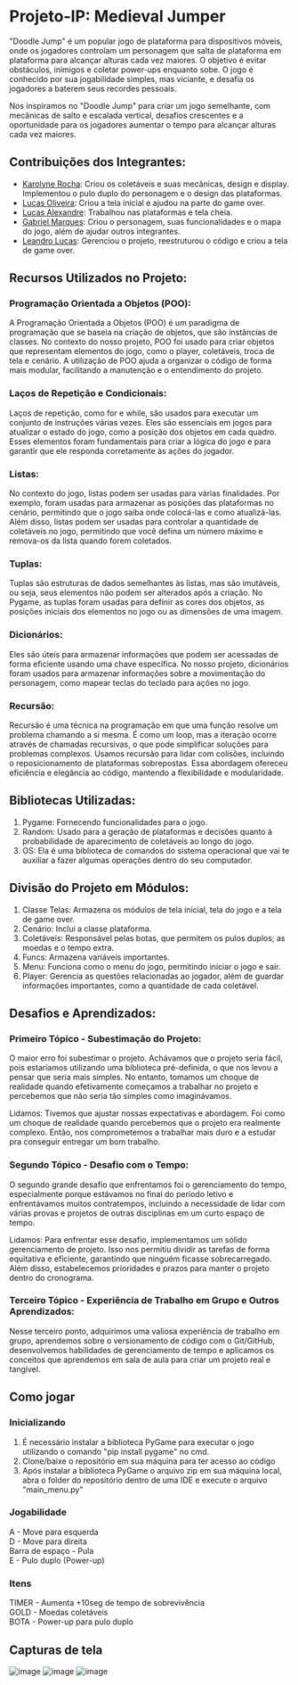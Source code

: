 # Projeto-IP: Medieval Jumper

"Doodle Jump" é um popular jogo de plataforma para dispositivos móveis, onde os jogadores controlam um personagem que salta de plataforma em plataforma para alcançar alturas cada vez maiores. O objetivo é evitar obstáculos, inimigos e coletar power-ups enquanto sobe. O jogo é conhecido por sua jogabilidade simples, mas viciante, e desafia os jogadores a baterem seus recordes pessoais.

Nos inspiramos no "Doodle Jump" para criar um jogo semelhante, com mecânicas de salto e escalada vertical, desafios crescentes e a oportunidade para os jogadores aumentar o tempo para alcançar alturas cada vez maiores. 

## Contribuições dos Integrantes:

- [Karolyne Rocha](https://github.com/karolrocha): Criou os coletáveis e suas mecânicas, design e display. Implementou o pulo duplo do personagem e o design das plataformas. 
- [Lucas Oliveira](https://github.com/lucvseco): Criou a tela inicial e ajudou na parte do game over.
- [Lucas Alexandre](https://github.com/LucasalMarques): Trabalhou nas plataformas e tela cheia.
- [Gabriel Marques](https://github.com/gabriel-gma5): Criou o personagem, suas funcionalidades e o mapa do jogo, além de ajudar outros integrantes.
- [Leandro Lucas](https://github.com/LeandroLucas8520): Gerenciou o projeto, reestruturou o código e criou a tela de game over.


## Recursos Utilizados no Projeto:

### Programação Orientada a Objetos (POO):

A Programação Orientada a Objetos (POO) é um paradigma de programação que se baseia na criação de objetos, que são instâncias de classes. No contexto do nosso projeto, POO foi usado para criar objetos que representam elementos do jogo, como o player, coletáveis, troca de tela e cenário.
A utilização de POO ajuda a organizar o código de forma mais modular, facilitando a manutenção e o entendimento do projeto.
### Laços de Repetição e Condicionais:

Laços de repetição, como for e while, são usados para executar um conjunto de instruções várias vezes. Eles são essenciais em jogos para atualizar o estado do jogo, como a posição dos objetos em cada quadro.
Esses elementos foram fundamentais para criar a lógica do jogo e para garantir que ele responda corretamente às ações do jogador.
### Listas:

No contexto do jogo, listas podem ser usadas para várias finalidades.
Por exemplo, foram usadas para armazenar as posições das plataformas no cenário, permitindo que o jogo saiba onde colocá-las e como atualizá-las.
Além disso, listas podem ser usadas para controlar a quantidade de coletáveis no jogo, permitindo que você defina um número máximo e remova-os da lista quando forem coletados.
### Tuplas:

Tuplas são estruturas de dados semelhantes às listas, mas são imutáveis, ou seja, seus elementos não podem ser alterados após a criação. No Pygame, as tuplas foram usadas para definir as cores dos objetos, as posições iniciais dos elementos no jogo ou as dimensões de uma imagem.
### Dicionários:

Eles são úteis para armazenar informações que podem ser acessadas de forma eficiente usando uma chave específica.
No nosso projeto, dicionários foram usados para armazenar informações sobre a movimentação do personagem, como mapear teclas do teclado para ações no jogo.
### Recursão:

Recursão é uma técnica na programação em que uma função resolve um problema chamando a si mesma. É como um loop, mas a iteração ocorre através de chamadas recursivas, o que pode simplificar soluções para problemas complexos. Usamos recursão para lidar com colisões, incluindo o reposicionamento de plataformas sobrepostas. Essa abordagem ofereceu eficiência e elegância ao código, mantendo a flexibilidade e modularidade.

## Bibliotecas Utilizadas:
1. Pygame: Fornecendo funcionalidades para o jogo.
2. Random: Usado para a geração de plataformas e decisões quanto à probabilidade de aparecimento de coletáveis ao longo do jogo.
3. OS: Ela é uma biblioteca de comandos do sistema operacional que vai te auxiliar a fazer algumas operações dentro do seu computador.

## Divisão do Projeto em Módulos:

1. Classe Telas: Armazena os módulos de tela inicial, tela do jogo e a tela de game over.
2. Cenário: Inclui a classe plataforma.
3. Coletáveis: Responsável pelas botas, que permitem os pulos duplos; as moedas e o tempo extra.
4. Funcs: Armazena variáveis importantes.
5. Menu: Funciona como o menu do jogo, permitindo iniciar o jogo e sair.
6. Player: Gerencia as questões relacionadas ao jogador, além de guardar informações importantes, como a quantidade de cada coletável.

## Desafios e Aprendizados:

### Primeiro Tópico - Subestimação do Projeto:

O maior erro foi subestimar o projeto. Achávamos que o projeto seria fácil, pois estaríamos utilizando uma biblioteca pré-definida, o que nos levou a pensar que seria mais simples. No entanto, tomamos um choque de realidade quando efetivamente começamos a trabalhar no projeto e percebemos que não seria tão simples como imaginávamos.

Lidamos: Tivemos que ajustar nossas expectativas e abordagem. Foi como um choque de realidade quando percebemos que o projeto era realmente complexo. Então, nos comprometemos a trabalhar mais duro e a estudar pra conseguir entregar um bom trabalho.

### Segundo Tópico - Desafio com o Tempo:

O segundo grande desafio que enfrentamos foi o gerenciamento do tempo, especialmente porque estávamos no final do período letivo e enfrentávamos muitos contratempos, incluindo a necessidade de lidar com várias provas e projetos de outras disciplinas em um curto espaço de tempo.

Lidamos: Para enfrentar esse desafio, implementamos um sólido gerenciamento de projeto. Isso nos permitiu dividir as tarefas de forma equitativa e eficiente, garantindo que ninguém ficasse sobrecarregado. Além disso, estabelecemos prioridades e prazos para manter o projeto dentro do cronograma.

### Terceiro Tópico - Experiência de Trabalho em Grupo e Outros Aprendizados:

Nesse terceiro ponto, adquirimos uma valiosa experiência de trabalho em grupo, aprendemos sobre o versionamento de código com o Git/GitHub, desenvolvemos habilidades de gerenciamento de tempo e aplicamos os conceitos que aprendemos em sala de aula para criar um projeto real e tangível.

## Como jogar 
 ### Inicializando
 1. É necessário instalar a biblioteca PyGame para executar o jogo utilizando o comando "pip install pygame" no cmd.
 2. Clone/baixe o repositório em sua máquina para ter acesso ao código
 3. Após instalar a biblioteca PyGame o arquivo zip em sua máquina local, abra o folder do repositório dentro de uma IDE e execute o arquivo "main_menu.py"
 ### Jogabilidade
A - Move para esquerda<br>
D - Move para direita<br>
Barra de espaço - Pula<br>
E - Pulo duplo (Power-up)
### Itens
TIMER - Aumenta +10seg de tempo de sobrevivência <br>
GOLD - Moedas coletáveis<br>
BOTA - Power-up para pulo duplo<br>

## Capturas de tela
![image](https://github.com/karolrocha/projeto-ip/assets/144039459/88388d6f-7fa6-4789-9251-a941a9421e9d)
![image](https://github.com/karolrocha/projeto-ip/assets/144039459/d3608e2d-36a7-42a3-9f4b-fc4e7558a62b)
![image](https://github.com/karolrocha/projeto-ip/assets/144039459/c2e67067-e898-4d06-8f8e-60fa9f389660)

